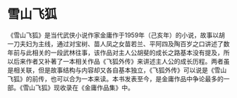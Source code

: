 # 雪山飞狐

《雪山飞狐》是当代武侠小说作家金庸作于1959年（己亥年）的小说，故事以胡一刀夫妇为主线，通过对宝树、苗人凤之女苗若兰、平阿四及陶百岁之口讲述了数年前与此相关的一段武林往事，该作品对主人公胡斐的成长之路基本没有提及，所以后来作者又补著了一本相关作品《飞狐外传》来讲述主人公的成长历程。两者虽是相关联，但是故事结构与内容却又各自基本独立，《飞狐外传》可以说是《雪山飞狐》的前传，也可以合为一本来读。本书发表至今，是金庸作品中争论最多的一部。《雪山飞狐》现收录在《金庸作品集》中。